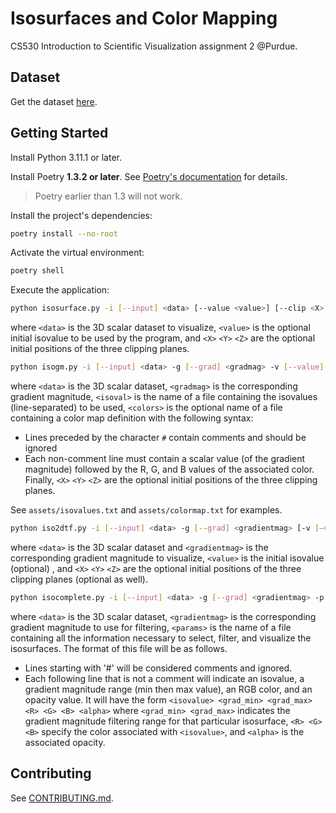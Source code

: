 # Isosurfaces and Color Mapping

CS530 Introduction to Scientific Visualization assignment 2 @Purdue.

## Dataset

Get the dataset
[here](https://www.cs.purdue.edu/homes/cs530/projects/project2.html).

## Getting Started

Install Python 3.11.1 or later.

Install Poetry **1.3.2 or later**. See
[Poetry's documentation](https://python-poetry.org/docs/) for details.

> Poetry earlier than 1.3 will not work.

Install the project's dependencies:

```sh
poetry install --no-root
```

Activate the virtual environment:

```sh
poetry shell
```

Execute the application:

```sh
python isosurface.py -i [--input] <data> [--value <value>] [--clip <X> <Y> <Z>]
```

where `<data>` is the 3D scalar dataset to visualize, `<value>` is the optional
initial isovalue to be used by the program, and `<X>` `<Y>` `<Z>` are the
optional initial positions of the three clipping planes.

```sh
python isogm.py -i [--input] <data> -g [--grad] <gradmag> -v [--value] <isoval> [--cmap <colors>] [--clip <X> <Y> <Z>]
```

where `<data>` is the 3D scalar dataset, `<gradmag>` is the corresponding
gradient magnitude, `<isoval>` is the name of a file containing the isovalues
(line-separated) to be used, `<colors>` is the optional name of a file
containing a color map definition with the following syntax:

- Lines preceded by the character `#` contain comments and should be ignored
- Each non-comment line must contain a scalar value (of the gradient magnitude)
  followed by the R, G, and B values of the associated color. Finally, `<X>`
  `<Y>` `<Z>` are the optional initial positions of the three clipping planes.

See `assets/isovalues.txt` and `assets/colormap.txt` for examples.

```sh
python iso2dtf.py -i [--input] <data> -g [--grad] <gradientmag> [-v [—value] <value>] [--clip <X> <Y> <Z>]
```

where `<data>` is the 3D scalar dataset and `<gradientmag>` is the corresponding
gradient magnitude to visualize, `<value>` is the initial isovalue (optional) ,
and `<X>` `<Y>` `<Z>` are the optional initial positions of the three clipping
planes (optional as well).

```sh
python isocomplete.py -i [--input] <data> -g [--grad] <gradientmag> -p [--param] <params> [--clip <X> <Y> <Z>]
```

where `<data>` is the 3D scalar dataset, `<gradientmag>` is the corresponding
gradient magnitude to use for filtering, `<params>` is the name of a file
containing all the information necessary to select, filter, and visualize the
isosurfaces. The format of this file will be as follows.

- Lines starting with '#' will be considered comments and ignored.
- Each following line that is not a comment will indicate an isovalue, a
  gradient magnitude range (min then max value), an RGB color, and an opacity
  value. It will have the form
  `<isovalue> <grad_min> <grad_max> <R> <G> <B> <alpha>` where
  `<grad_min> <grad_max>` indicates the gradient magnitude filtering range for
  that particular isosurface, `<R> <G> <B>` specify the color associated with
  `<isovalue>`, and `<alpha>` is the associated opacity.

## Contributing

See [CONTRIBUTING.md](CONTRIBUTING.md).
